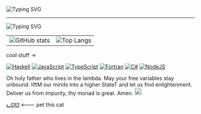 ![Typing SVG](https://readme-typing-svg.demolab.com/?color=74c7ec&duration=1&pause=10000&font=Allerta+Stencil&size=30&lines=Hello+there+UwU)

---

![Typing SVG](https://readme-typing-svg.demolab.com/?color=f5e0dc&font=Philosopher&size=15&lines=Welcome+to+my+profile+:D;hope+you+like+it+here+%28●'◡'●%29)

|       | |
| ----------- | ----------- |
| ![GitHub stats](https://github-readme-stats.vercel.app/api?username=Froxwin&theme=rose_pine&show_icons=true&count_private=true&include_all_commits=true) | ![Top Langs](https://github-readme-stats.vercel.app/api/top-langs/?username=Froxwin&theme=rose_pine&layout=compact&langs_count=10) |

cool stuff →

[![Haskell](https://img.shields.io/badge/Haskell-5e5086?style=for-the-badge&logo=haskell&logoColor=white)](https://www.haskell.org/)
[![JavaScript](https://img.shields.io/badge/javascript-%23323330.svg?style=for-the-badge&logo=javascript&logoColor=%23F7DF1E)](https://developer.mozilla.org/en-US/docs/Web/JavaScript)
[![TypeScript](https://img.shields.io/badge/typescript-%23007ACC.svg?style=for-the-badge&logo=typescript&logoColor=white)](https://www.typescriptlang.org/)
[![Fortran](https://img.shields.io/badge/Fortran-%23734F96.svg?style=for-the-badge&logo=fortran&logoColor=white)](https://fortran-lang.org/en/)
[![C#](https://img.shields.io/badge/c%23-%23239120.svg?style=for-the-badge&logo=c-sharp&logoColor=white)](https://learn.microsoft.com/en-us/dotnet/csharp/)
[![NodeJS](https://img.shields.io/badge/node.js-6DA55F?style=for-the-badge&logo=node.js&logoColor=white)](https://nodejs.org/en/)

Oh holy father who lives in the lambda. May your free variables stay unbound. liftM our minds into a higher StateT and let us find enlightenment. Deliver us from impurity, thy monad is great. Amen.
<img src="https://cdn.discordapp.com/emojis/973571474982051860.webp?size=128&quality=lossless" alt="drawing" width="20"/>

[ᓚᘏᗢ](https://froxwin.github.io/) <--- pet this cat
